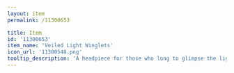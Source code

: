 ```yaml
---
layout: item
permalink: /11300653

title: Item
id: '11300653'
item_name: 'Veiled Light Winglets'
icon_url: '11300548.png'
tooltip_description: 'A headpiece for those who long to glimpse the light.'
---
```

